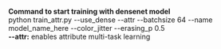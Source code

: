 <b> Command to start training with densenet model </b> <br/>
python train_attr.py --use_dense --attr --batchsize 64 --name model_name_here --color_jitter --erasing_p 0.5 <br/>
<b>--attr:</b> enables attribute multi-task learning
